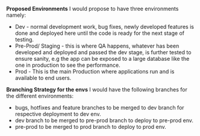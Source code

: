 **Proposed Environments**
I would propose to have three environments namely:
- Dev - normal development work, bug fixes, newly developed features is done and deployed here until the code is ready for the next stage of testing.
- Pre-Prod/ Staging - this is where QA happens, whatever has been developed and deployed and passed the dev stage, is further tested to ensure sanity, e.g the app can be exposed to a large database like the one in production to see the performance.
- Prod - This is the main Production where applications run and is available to end users.

**Branching Strategy for the envs**
I would have the following branches for the different environments:
- bugs, hotfixes and feature branches to be merged to dev branch for respective deployment to dev env.
- dev branch to be merged to pre-prod branch to deploy to pre-prod env.
- pre-prod to be merged to prod branch to deploy to prod env.